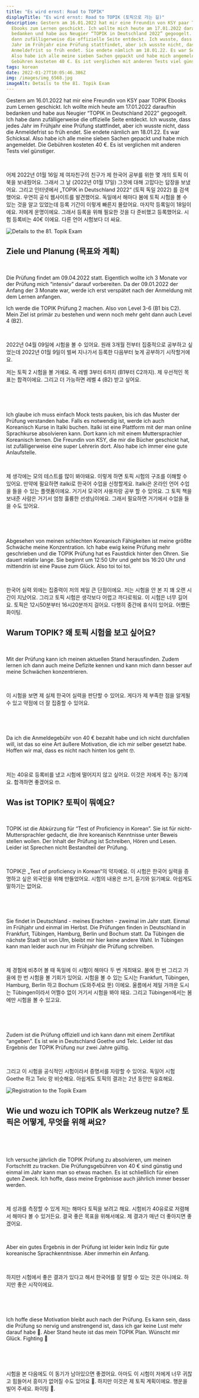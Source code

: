 ```yaml
---
title: "Es wird ernst: Road to TOPIK"
displayTitle: "Es wird ernst: Road to TOPIK (토픽으로 가는 길)"
description: Gestern am 16.01.2022 hat mir eine Freundin von KSY paar TOPIK
  Ebooks zum Lernen geschickt. Ich wollte mich heute am 17.01.2022 daraufhin
  bedanken und habe aus Neugier “TOPIK in Deutschland 2022” gegoogelt. Ich habe
  dann zufälligerweise die offizielle Seite entdeckt. Ich wusste, dass jedes
  Jahr im Frühjahr eine Prüfung stattfindet, aber ich wusste nicht, dass die
  Anmeldefrist so früh endet. Sie endete nämlich am 18.01.22. Es war Schicksal.
  Also habe ich alle meine sieben Sachen gepackt und habe mich angemeldet. Die
  Gebühren kosteten 40 €. Es ist verglichen mit anderen Tests viel günstiger.
tags: korean
date: 2022-01-27T10:05:46.386Z
img: /images/img_6568.jpg
imageAlt: Details to the 81. Topik Exam
---
```

Gestern am 16.01.2022 hat mir eine Freundin von KSY paar TOPIK Ebooks zum Lernen geschickt. Ich wollte mich heute am 17.01.2022 daraufhin bedanken und habe aus Neugier “TOPIK in Deutschland 2022” gegoogelt. Ich habe dann zufälligerweise die offizielle Seite entdeckt. Ich wusste, dass jedes Jahr im Frühjahr eine Prüfung stattfindet, aber ich wusste nicht, dass die Anmeldefrist so früh endet. Sie endete nämlich am 18.01.22. Es war Schicksal. Also habe ich alle meine sieben Sachen gepackt und habe mich angemeldet. Die Gebühren kosteten 40 €. Es ist verglichen mit anderen Tests viel günstiger.

​

어제 2022년 01월 16일 제 여자친구의 친구가 제 한국어 공부를 위한 몇 개의 토픽 이북을 보내줬어요. 그래서 그 날 (2022년 01월 17일) 그것에 대해 고맙다는 답장을 보냈어요. 그리고 인터넷에서 „TOPIK in Deutschland 2022“ (토픽 독일 2022) 를 검색했어요. 우연히 공식 웹사이트를 발견했어요. 독일에서 해마다 봄에 토픽 시험을 볼 수 있는 것을 알고 있었는데 등록 기간이 이렇게 빠른지 몰랐어요. 마지막 등록일이 18일이에요. 저에게 운명이에요. 그래서 등록을 위해 필요한 것을 다 준비했고 등록했어요. 시험 등록비는 40€ 이에요. 다른 언어 시험보다 더 싸요.

![Details to the 81. Topik Exam](/images/img_6568.jpg "토픽에 대한 정보")

## Ziele und Planung (목표와 계획)

​

Die Prüfung findet am 09.04.2022 statt. Eigentlich wollte ich 3 Monate vor der Prüfung mich “intensiv” darauf vorbereiten. Da der 09.01.2022 der Anfang der 3 Monate war, werde ich erst verspätet nach der Anmeldung mit dem Lernen anfangen.

Ich werde die TOPIK Prüfung 2 machen. Also von Level 3-6 (B1 bis C2). Mein Ziel ist primär zu bestehen und wenn noch mehr geht dann auch Level 4 (B2).

​

2022년 04월 09일에 시험을 볼 수 있어요. 원래 3개월 전부터 집중적으로 공부하고 싶었는데 2022년 01월 9일이 벌써 지나가서 등록한 다음부터 늦게 공부하기 시작할거에요.

저는 토픽 2 시험을 볼 거예요. 즉 레벨 3부터 6까지 (B1부터 C2까지). 제 우선적인 목표는 합격이에요. 그리고 더 가능하면 레벨 4 (B2) 받고 싶어요.

​

​

Ich glaube ich muss einfach Mock tests pauken, bis ich das Muster der Prüfung verstanden habe. Falls es notwendig ist, werde ich auch Koreanisch Kurse in Italki buchen. Italki ist eine Plattform mit der man online Sprachkurse absolvieren kann. Dort kann ich mit einem Muttersprachler Koreanisch lernen. Die Freundin von KSY, die mir die Bücher geschickt hat, ist zufälligerweise eine super Lehrerin dort. Also habe ich immer eine gute Anlaufstelle.

​

제 생각에는 모의 테스트를 많이 봐야돼요. 이렇게 하면 토픽 시험의 구조를 이해할 수 있어요. 만약에 필요하면 italki로 한국어 수업을 신청할게요. Italki은 온라인 언어 수업을 들을 수 있는 플랫폼이에요. 거기서 모국어 사용자랑 공부 할 수 있어요. 그 토픽 책을 보내준 사람은 거기서 엄청 훌륭한 선생님이에요. 그래서 필요하면 거기에서 수업을 들을 수도 있어요.

​

​

Abgesehen von meinen schlechten Koreanisch Fähigkeiten ist meine größte Schwäche meine Konzentration. Ich habe ewig keine Prüfung mehr geschrieben und die TOPIK Prüfung hat es Faustdick hinter den Ohren. Sie dauert relativ lange. Sie beginnt um 12:50 Uhr und geht bis 16:20 Uhr und mittendrin ist eine Pause zum Glück. Also toi toi toi.

​

한국어 실력 외에는 집중력이 저의 제일 큰 단점이에요. 저는 시험을 안 본 지 꽤 오랜 시간이 지났어요. 그리고 토픽 시험은 생각보다 어렵고 까다로워요. 이 시험은 너무 길어요. 토픽은 12시50분부터 16시20분까지 걸어요. 다행히 중간에 휴식이 있어요. 어쨌든 화이팅.

## Warum TOPIK? 왜 토픽 시험을 보고 싶어요?

​

Mit der Prüfung kann ich meinen aktuellen Stand herausfinden. Zudem lernen ich dann auch meine Defizite kennen und kann mich dann besser auf meine Schwächen konzentrieren.

​

이 시험을 보면 제 실제 한국어 실력을 판단할 수 있어요. 게다가 제 부족한 점을 알게될 수 있고 약점에 더 잘 집중할 수 있어요.

​

​

Da ich die Anmeldegebühr von 40 € bezahlt habe und ich nicht durchfallen will, ist das so eine Art äußere Motivation, die ich mir selber gesetzt habe. Hoffen wir mal, dass es nicht nach hinten los geht 🤓.

​

저는 40유로 등록비를 냈고 시험에 떨어지지 않고 싶어요. 이것은 저에게 주는 동기예요. 합격하면 좋겠어요 🤓.

## Was ist TOPIK? 토픽이 뭐예요?

​

TOPIK ist die Abkürzung für “Test of Proficiency in Korean”. Sie ist für nicht-Muttersprachler gedacht, die ihre koreanisch Kenntnisse unter Beweis stellen wollen. Der Inhalt der Prüfung ist Schreiben, Hören und Lesen. Leider ist Sprechen nicht Bestandteil der Prüfung.

​

TOPIK은 „Test of proficiency in Korean“의 약자예요. 이 시험은 한국어 실력을 증명하고 싶은 외국인을 위해 만들었어요. 시험의 내용은 쓰기, 듣기와 읽기예요. 아쉽게도 말하기는 없어요.

​

​

Sie findet in Deutschland - meines Erachten - zweimal im Jahr statt. Einmal im Frühjahr und einmal im Herbst. Die Prüfungen finden in Deutschland in Frankfurt, Tübingen, Hamburg, Berlin und Bochum statt. Da Tübingen die nächste Stadt ist von Ulm, bleibt mir hier keine andere Wahl. In Tübingen kann man leider auch nur im Frühjahr die Prüfung schreiben.

​

제 경험에 비추어 볼 때 독일에 이 시험이 해마다 두 번 개최돼요. 봄에 한 번 그리고 가을에 한 번 시험을 볼 기회가 있어요. 시험을 볼 수 있는 도시는 Frankfurt, Tübingen, Hamburg, Berlin 하고 Bochum (도와주세요 뚠) 이에요. 울름에서 제일 가까운 도시는 Tübingen이라서 어쩔수 없이 거기서 시험을 봐야 돼요. 그리고 Tübingen에서는 봄에만 시험을 볼 수 있고요.

​

​

Zudem ist die Prüfung offiziell und ich kann dann mit einem Zertifikat “angeben”. Es ist wie in Deutschland Goethe und Telc. Leider ist das Ergebnis der TOPIK Prüfung nur zwei Jahre gültig.

​

그리고 이 시험을 공식적인 시험이라서 증명서를 자랑할 수 있어요. 독일어 시험 Goethe 하고 Telc 랑 비슷해요. 아쉽게도 토픽의 결과는 2년 동안만 유효해요.

![Registration to the Topik Exam](/images/img_6569.jpg "시험 접수 확인 메일. 고마워요.")

## Wie und wozu ich TOPIK als Werkzeug nutze? 토픽은 어떻게, 무엇을 위해 써요?

​

​

Ich versuche jährlich die TOPIK Prüfung zu absolvieren, um meinen Fortschritt zu tracken. Die Prüfungsgebühren von 40 € sind günstig und einmal im Jahr kann man so etwas machen. Es ist schließlich für einen guten Zweck. Ich hoffe, dass meine Ergebnisse auch jährlich immer besser werden.

​

제 성과를 측정할 수 있게 저는 해마다 토픽을 보려고 해요. 시험비가 40유로로 저렴해서 해마다 볼 수 있거든요. 결국 좋은 목표을 위해서예요. 제 결과가 매년 더 좋아지면 좋겠어요.

​

Aber ein gutes Ergebnis in der Prüfung ist leider kein Indiz für gute koreanische Sprachkenntnisse. Aber immerhin ein Anfang.

​

하지만 시험에서 좋은 결과가 있다고 해서 한국어를 잘 말할 수 있는 것은 아니에요. 하지만 좋은 시작이에요.

​

​

Ich hoffe diese Motivation bleibt auch nach der Prüfung. Es kann sein, dass die Prüfung so nervig und anstrengend ist, dass ich gar keine Lust mehr darauf habe 🤣. Aber Stand heute ist das mein TOPIK Plan. Wünscht mir Glück. Fighting 💪

​

​

시험을 본 다음에도 이 동기가 남아있으면 좋겠어요. 아마도 이 시험이 저에게 너무 귀찮고 힘들어서 흥미가 없어질 수도 있어요 🤣. 하지만 이것은 제 토픽 계획이에요. 행운을 빌어 주세요. 화이팅 💪.